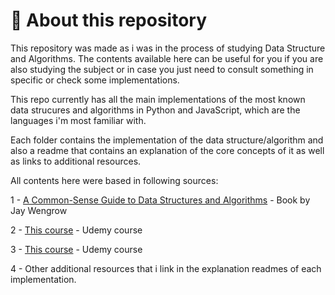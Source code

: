 # :bookmark_tabs: About this repository

This repository was made as i was in the process of studying Data Structure and Algorithms. The contents available here can be useful for you if you are also studying the subject or in case you just need to consult something in specific or check some implementations.

This repo currently has all the main implementations of the most known data strucures and algorithms in Python and JavaScript, which are the languages i'm most familiar with.

Each folder contains the implementation of the data structure/algorithm and also a readme that contains an explanation of the core concepts of it as well as links to additional resources.

All contents here were based in following sources:

1 - [A Common-Sense Guide to Data Structures and Algorithms](https://github.com/GustavoKristoffersen/data-structures-and-algorithms/blob/main/extras/docs/A%20Common-Sense%20Guide%20to%20Data%20Structures%20and%20Algorithms_%20Level%20Up%20Your%20Core%20Programming%20Skills) - Book by Jay Wengrow

2 - [This course](https://www.udemy.com/course/estrutura-de-dados-e-algoritmos-python-guia-completo) - Udemy course

3 - [This course](https://www.udemy.com/course/master-the-coding-interview-data-structures-algorithms) - Udemy course

4 - Other additional resources that i link in the explanation readmes of each implementation.


